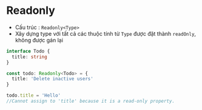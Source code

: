 # Readonly

- Cấu trúc : `Readonly<Type>`
- Xây dựng type với tất cả các thuộc tính từ `Type` được đặt thành `readOnly`, không được gán lại

```ts
interface Todo {
  title: string
}

const todo: Readonly<Todo> = {
  title: 'Delete inactive users'
}

todo.title = 'Hello'
//Cannot assign to 'title' because it is a read-only property.
```
